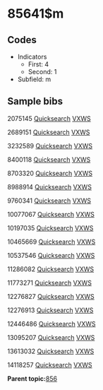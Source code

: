 # 85641$m

## Codes

-   Indicators
    -   First: 4
    -   Second: 1
-   Subfield: m

## Sample bibs

2075145 [Quicksearch](https://search.library.yale.edu/catalog/2075145) [VXWS](http://prodorbis.library.yale.edu:7014/vxws/GetHoldingsService?bibId=2075145)

2689151 [Quicksearch](https://search.library.yale.edu/catalog/2689151) [VXWS](http://prodorbis.library.yale.edu:7014/vxws/GetHoldingsService?bibId=2689151)

3232589 [Quicksearch](https://search.library.yale.edu/catalog/3232589) [VXWS](http://prodorbis.library.yale.edu:7014/vxws/GetHoldingsService?bibId=3232589)

8400118 [Quicksearch](https://search.library.yale.edu/catalog/8400118) [VXWS](http://prodorbis.library.yale.edu:7014/vxws/GetHoldingsService?bibId=8400118)

8703320 [Quicksearch](https://search.library.yale.edu/catalog/8703320) [VXWS](http://prodorbis.library.yale.edu:7014/vxws/GetHoldingsService?bibId=8703320)

8988914 [Quicksearch](https://search.library.yale.edu/catalog/8988914) [VXWS](http://prodorbis.library.yale.edu:7014/vxws/GetHoldingsService?bibId=8988914)

9760341 [Quicksearch](https://search.library.yale.edu/catalog/9760341) [VXWS](http://prodorbis.library.yale.edu:7014/vxws/GetHoldingsService?bibId=9760341)

10077067 [Quicksearch](https://search.library.yale.edu/catalog/10077067) [VXWS](http://prodorbis.library.yale.edu:7014/vxws/GetHoldingsService?bibId=10077067)

10197035 [Quicksearch](https://search.library.yale.edu/catalog/10197035) [VXWS](http://prodorbis.library.yale.edu:7014/vxws/GetHoldingsService?bibId=10197035)

10465669 [Quicksearch](https://search.library.yale.edu/catalog/10465669) [VXWS](http://prodorbis.library.yale.edu:7014/vxws/GetHoldingsService?bibId=10465669)

10537546 [Quicksearch](https://search.library.yale.edu/catalog/10537546) [VXWS](http://prodorbis.library.yale.edu:7014/vxws/GetHoldingsService?bibId=10537546)

11286082 [Quicksearch](https://search.library.yale.edu/catalog/11286082) [VXWS](http://prodorbis.library.yale.edu:7014/vxws/GetHoldingsService?bibId=11286082)

11773271 [Quicksearch](https://search.library.yale.edu/catalog/11773271) [VXWS](http://prodorbis.library.yale.edu:7014/vxws/GetHoldingsService?bibId=11773271)

12276827 [Quicksearch](https://search.library.yale.edu/catalog/12276827) [VXWS](http://prodorbis.library.yale.edu:7014/vxws/GetHoldingsService?bibId=12276827)

12276913 [Quicksearch](https://search.library.yale.edu/catalog/12276913) [VXWS](http://prodorbis.library.yale.edu:7014/vxws/GetHoldingsService?bibId=12276913)

12446486 [Quicksearch](https://search.library.yale.edu/catalog/12446486) [VXWS](http://prodorbis.library.yale.edu:7014/vxws/GetHoldingsService?bibId=12446486)

13095207 [Quicksearch](https://search.library.yale.edu/catalog/13095207) [VXWS](http://prodorbis.library.yale.edu:7014/vxws/GetHoldingsService?bibId=13095207)

13613032 [Quicksearch](https://search.library.yale.edu/catalog/13613032) [VXWS](http://prodorbis.library.yale.edu:7014/vxws/GetHoldingsService?bibId=13613032)

14118257 [Quicksearch](https://search.library.yale.edu/catalog/14118257) [VXWS](http://prodorbis.library.yale.edu:7014/vxws/GetHoldingsService?bibId=14118257)

**Parent topic:**[856](../../tags/856/856.md)

